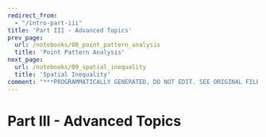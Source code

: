 ```yaml
---
redirect_from:
  - "/intro-part-iii"
title: 'Part III - Advanced Topics'
prev_page:
  url: /notebooks/08_point_pattern_analysis
  title: 'Point Pattern Analysis'
next_page:
  url: /notebooks/09_spatial_inequality
  title: 'Spatial Inequality'
comment: "***PROGRAMMATICALLY GENERATED, DO NOT EDIT. SEE ORIGINAL FILES IN /content***"
---
```

# Part III - Advanced Topics
